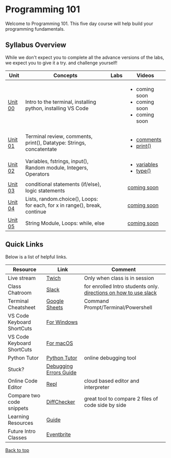 # <a id="top"></a>Programming 101

<!-- **Distance Learners**: Please read [this document](https://github.com/PdxCodeGuild/IntroToProgramming/blob/master/documentation/distance.md) before starting class. -->

Welcome to Programming 101. This five day course will help build your programming fundamentals.

## Syllabus Overview
While we don't expect you to complete all the advance versions of the labs, we expect you to give it a try. and challenge yourself!

| Unit | Concepts | Labs | Videos |
| ---- |----------| -----| ------|
| [Unit 00](/units/unit-0.md) | Intro to the terminal, installing python, installing VS Code | | <ul><li>coming soon</li><li>coming soon</li><li>coming soon</li></ul>
| [Unit 01](/units/unit-1.md) | Terminal review, comments, print(), Datatype: Strings, concatentate| | <ul> <li><a href="https://youtu.be/YKRYs8QDWZQ" target="_blank">comments</a></li> <li><a href="https://youtu.be/KmSPjRxr4GA" target="_blank">print()</a></li> </ul>
| [Unit 02](/units/unit-2.md) | Variables, fstrings, input(), Random module, Integers, Operators |  | <ul> <li><a target="_blank" href="https://youtu.be/ft0vAxHnkGw">variables</a></li> <li><a target="_blank" href="https://youtu.be/xfYXx2zBYJo">type()</a></li> </ul>
| [Unit 03](/units/unit-3.md) | conditional statements (if/else), logic statements |  | [coming soon]()
| [Unit 04](/units/unit-4.md) | Lists, random.choice(), Loops: for each, for x in range(), break, continue |  | [coming soon]()
| [Unit 05](/units/unit-5.md) | String Module, Loops: while, else | | [coming soon]()

## Quick Links
Below is a list of helpful links.

| Resource | Link | Comment |
| ------- |----------| -----|
Live stream | [Twich](https://www.twitch.tv/pdxcodeguild/videos)| Only when class is in session
Class Chatroom | [Slack](https://app.slack.com/client/TH5A28SJ0/CH6DE8QK1) | for enrolled Intro students only. [directions on how to use slack](https://github.com/PdxCodeGuild/IntroToProgramming/blob/master/documentation/slack.md)
Terminal Cheatsheet | [Google Sheets](https://docs.google.com/spreadsheets/d/18WWrry7RI2zzJlTsUHQLCsElNjiVVuMGjowBKZ5DPH8/edit#gid=0) | Command Prompt/Terminal/Powershell
VS Code Keyboard ShortCuts | [For Windows](https://code.visualstudio.com/shortcuts/keyboard-shortcuts-windows.pdf) |
VS Code Keyboard ShortCuts | [For macOS](https://code.visualstudio.com/shortcuts/keyboard-shortcuts-macos.pdf) |
Python Tutor | [Python Tutor](http://pythontutor.com/visualize.html#mode=edit) | online debugging tool
Stuck? | [Debugging Errors Guide](https://github.com/PdxCodeGuild/IntroToProgramming/blob/master/documentation/troubleshooting.md) |
Online Code Editor | [Repl](https://repl.it) | cloud based editor and interpreter
Compare two code snippets | [DiffChecker](https://www.diffchecker.com/) | great tool to compare 2 files of code side by side|
Learning Resources | [Guide](https://github.com/PdxCodeGuild/IntroToProgramming/blob/master/documentation/resources.md)
Future Intro Classes | [Eventbrite](https://www.eventbrite.com/o/pdx-code-guild-17959456298) |

[Back to top](#top)
